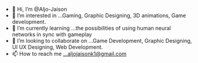 - 👋 Hi, I’m @Aljo-Jaison
- 👀 I’m interested in ...Gaming, Graphic Designing, 3D animations, Game development. 
- 🌱 I’m currently learning ...the possibilities of using human neural networks in sync with gameplay
- 💞️ I’m looking to collaborate on ...Game Development, Graphic Designing, UI UX Designing, Web Development.
- 📫 How to reach me ...aljojaisonk1@gmail.com

<!---
Aljo-Jaison/Aljo-Jaison is a ✨ special ✨ repository because its `README.md` (this file) appears on your GitHub profile.
You can click the Preview link to take a look at your changes.
--->
